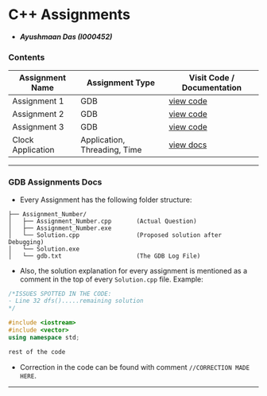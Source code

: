 # C++ Assignments

- **_Ayushmaan Das (I000452)_**

### Contents

| Assignment Name   | Assignment Type              | Visit Code / Documentation              |
| ----------------- | ---------------------------- | --------------------------------------- |
| Assignment 1      | GDB                          | [view code](Assignment_1\Solution.cpp)  |
| Assignment 2      | GDB                          | [view code](Assignment_2\Solution.cpp)  |
| Assignment 3      | GDB                          | [view code](Assignment_3\Solution.cpp)  |
| Clock Application | Application, Threading, Time | [view docs](Clock_Assignment\README.md) |

<hr>

### GDB Assignments Docs

- Every Assignment has the following folder structure:

```
├── Assignment_Number/
│   ├── Assignment_Number.cpp       (Actual Question)
│   ├── Assignment_Number.exe
│   └── Solution.cpp                (Proposed solution after Debugging)
│   └── Solution.exe
│   └── gdb.txt                     (The GDB Log File)
```

- Also, the solution explanation for every assignment is mentioned as a comment in the
  top of every `Solution.cpp` file. Example:

```cpp
/*ISSUES SPOTTED IN THE CODE:
- Line 32 dfs().....remaining solution
*/

#include <iostream>
#include <vector>
using namespace std;

rest of the code
```

- Correction in the code can be found with comment `//CORRECTION MADE HERE`.

<hr>
